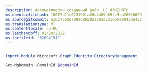 ```yaml
---
description: Автоматически созданный файл. НЕ ИЗМЕНЯТЬ
ms.openlocfilehash: 18077b11e023196fa26d4489b89fc3ba20616029
ms.sourcegitcommit: a16b765507093d892022603d521c0ae8043de432
ms.translationtype: MT
ms.contentlocale: ru-RU
ms.lasthandoff: 01/20/2022
ms.locfileid: "62094151"
---
```

```powershell

Import-Module Microsoft.Graph.Identity.DirectoryManagement

Get-MgDomain -DomainId $domainId

```